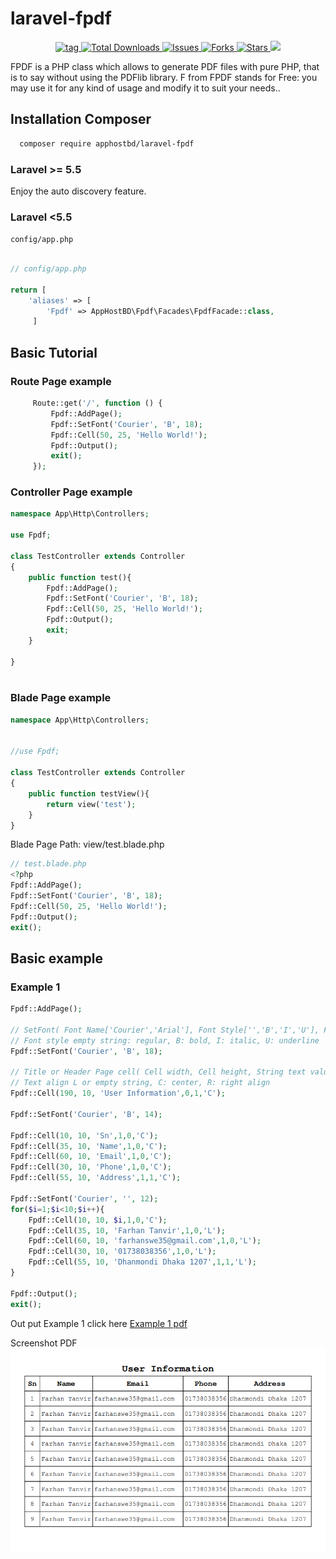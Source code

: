 # laravel-fpdf

<p align="center">
     <a href="https://github.com/apphostbd/laravel-fpdf/tags" alt="tag">
        <img src="https://img.shields.io/github/v/tag/apphostbd/laravel-fpdf" alt="tag"/>
      </a> 
     <a href="https://packagist.org/packages/apphostbd/laravel-fpdf" alt="Total Downloads">
        <img src="https://img.shields.io/packagist/dt/apphostbd/laravel-fpdf" alt="Total Downloads"/>
      </a> 
     <a href="https://github.com/apphostbd/laravel-fpdf/issues" alt="Issues">
        <img src="https://img.shields.io/github/issues/apphostbd/laravel-fpdf" alt="Issues"/>
      </a>  
     <a href="https://github.com/apphostbd/laravel-fpdf/fork" alt="Forks">
        <img src="https://img.shields.io/github/forks/apphostbd/laravel-fpdf"  alt="Forks"/>
      </a>  
     <a href="https://github.com/apphostbd/laravel-fpdf/stargazers" alt="Stars">
        <img src="https://img.shields.io/github/stars/apphostbd/laravel-fpdf"  alt="Stars"/>
      </a>  
     <a href="https://github.com/apphostbd/laravel-fpdf/blob/master/LICENSE" alt="License">
        <img src="https://img.shields.io/github/license/apphostbd/laravel-fpdf" />
      </a>       
</p>


FPDF is a PHP class which allows to generate PDF files with pure PHP, that is to say without using the PDFlib library. F from FPDF stands for Free: you may use it for any kind of usage and modify it to suit your needs..

## Installation Composer
```sh
  composer require apphostbd/laravel-fpdf
```
### Laravel >= 5.5
Enjoy the auto discovery feature. 

### Laravel <5.5
`config/app.php`

```php

// config/app.php

return [
    'aliases' => [
        'Fpdf' => AppHostBD\Fpdf\Facades\FpdfFacade::class,
     ]

```

## Basic Tutorial

### Route Page example
     
```php
     Route::get('/', function () {
         Fpdf::AddPage();
         Fpdf::SetFont('Courier', 'B', 18);
         Fpdf::Cell(50, 25, 'Hello World!');
         Fpdf::Output();
         exit();
     });

```
### Controller Page example

```php
namespace App\Http\Controllers;

use Fpdf;

class TestController extends Controller
{
    public function test(){
        Fpdf::AddPage();
        Fpdf::SetFont('Courier', 'B', 18);
        Fpdf::Cell(50, 25, 'Hello World!');
        Fpdf::Output();
        exit;
    }

}



```

### Blade Page example

```php
namespace App\Http\Controllers;


//use Fpdf;

class TestController extends Controller
{
    public function testView(){
        return view('test');
    }
}   
```
Blade Page Path: view/test.blade.php 

```php
// test.blade.php
<?php
Fpdf::AddPage();
Fpdf::SetFont('Courier', 'B', 18);
Fpdf::Cell(50, 25, 'Hello World!');
Fpdf::Output();
exit();

```

## Basic example
### Example 1
```php
Fpdf::AddPage();

// SetFont( Font Name['Courier','Arial'], Font Style['','B','I','U'], Font Size )
// Font style empty string: regular, B: bold, I: italic, U: underline
Fpdf::SetFont('Courier', 'B', 18);          

// Title or Header Page cell( Cell width, Cell height, String text value, border[0,1], Indicates [0,1,3], Text align['L','C','R'] )
// Text align L or empty string, C: center, R: right align
Fpdf::Cell(190, 10, 'User Information',0,1,'C');

Fpdf::SetFont('Courier', 'B', 14);

Fpdf::Cell(10, 10, 'Sn',1,0,'C');
Fpdf::Cell(35, 10, 'Name',1,0,'C');
Fpdf::Cell(60, 10, 'Email',1,0,'C');
Fpdf::Cell(30, 10, 'Phone',1,0,'C');
Fpdf::Cell(55, 10, 'Address',1,1,'C');

Fpdf::SetFont('Courier', '', 12);
for($i=1;$i<10;$i++){
    Fpdf::Cell(10, 10, $i,1,0,'C');
    Fpdf::Cell(35, 10, 'Farhan Tanvir',1,0,'L');
    Fpdf::Cell(60, 10, 'farhanswe35@gmail.com',1,0,'L');
    Fpdf::Cell(30, 10, '01738038356',1,0,'L');
    Fpdf::Cell(55, 10, 'Dhanmondi Dhaka 1207',1,1,'L');
}

Fpdf::Output();
exit();

```

Out put Example 1 click here [Example 1 pdf](https://github.com/apphostbd/laravel-fpdf/raw/master/src/Fpdf/demo/pdf/example1.pdf "Example 1 pdf")

Screenshot PDF
![Example 1 pdf](src/Fpdf/demo/screenshot/demo1.png)





